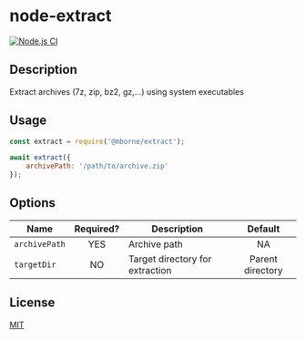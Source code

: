 # node-extract

[![Node.js CI](https://github.com/mborne/node-extract/actions/workflows/node.js.yml/badge.svg)](https://github.com/mborne/node-extract/actions/workflows/node.js.yml)

## Description

Extract archives (7z, zip, bz2, gz,...) using system executables

## Usage

```js
const extract = require('@mborne/extract');

await extract({
    archivePath: '/path/to/archive.zip'
});
```

## Options

| Name          | Required? | Description                     |     Default      |
| ------------- | :-------: | ------------------------------- | :--------------: |
| `archivePath` |    YES    | Archive path                    |        NA        |
| `targetDir`   |    NO     | Target directory for extraction | Parent directory |

## License

[MIT](LICENSE)
